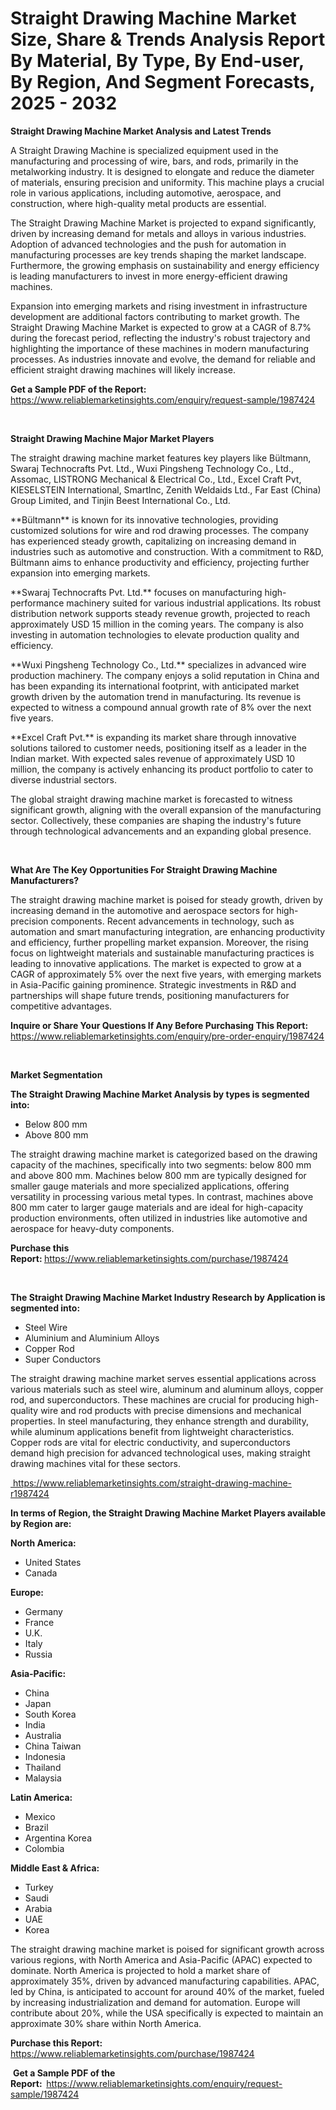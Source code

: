 <p><h1>Straight Drawing Machine Market Size, Share & Trends Analysis Report By Material, By Type, By End-user, By Region, And Segment Forecasts, 2025 - 2032</h1></p><p><strong>Straight Drawing Machine Market Analysis and Latest Trends</strong></p>
<p><p>A Straight Drawing Machine is specialized equipment used in the manufacturing and processing of wire, bars, and rods, primarily in the metalworking industry. It is designed to elongate and reduce the diameter of materials, ensuring precision and uniformity. This machine plays a crucial role in various applications, including automotive, aerospace, and construction, where high-quality metal products are essential.</p><p>The Straight Drawing Machine Market is projected to expand significantly, driven by increasing demand for metals and alloys in various industries. Adoption of advanced technologies and the push for automation in manufacturing processes are key trends shaping the market landscape. Furthermore, the growing emphasis on sustainability and energy efficiency is leading manufacturers to invest in more energy-efficient drawing machines.</p><p>Expansion into emerging markets and rising investment in infrastructure development are additional factors contributing to market growth. The Straight Drawing Machine Market is expected to grow at a CAGR of 8.7% during the forecast period, reflecting the industry's robust trajectory and highlighting the importance of these machines in modern manufacturing processes. As industries innovate and evolve, the demand for reliable and efficient straight drawing machines will likely increase.</p></p>
<p><strong>Get a Sample PDF of the Report:&nbsp;</strong> <a href="https://www.reliablemarketinsights.com/enquiry/request-sample/1987424?utm_campaign=2179&utm_medium=2&utm_source=Github&utm_content=ia&utm_term=12042025&utm_id=straight-drawing-machine">https://www.reliablemarketinsights.com/enquiry/request-sample/1987424</a></p>
<p>&nbsp;</p>
<p><strong>Straight Drawing Machine Major Market Players</strong></p>
<p><p>The straight drawing machine market features key players like Bültmann, Swaraj Technocrafts Pvt. Ltd., Wuxi Pingsheng Technology Co., Ltd., Assomac, LISTRONG Mechanical & Electrical Co., Ltd., Excel Craft Pvt, KIESELSTEIN International, SmartInc, Zenith Weldaids Ltd., Far East (China) Group Limited, and Tinjin Beest International Co., Ltd. </p><p>**Bültmann** is known for its innovative technologies, providing customized solutions for wire and rod drawing processes. The company has experienced steady growth, capitalizing on increasing demand in industries such as automotive and construction. With a commitment to R&D, Bültmann aims to enhance productivity and efficiency, projecting further expansion into emerging markets.</p><p>**Swaraj Technocrafts Pvt. Ltd.** focuses on manufacturing high-performance machinery suited for various industrial applications. Its robust distribution network supports steady revenue growth, projected to reach approximately USD 15 million in the coming years. The company is also investing in automation technologies to elevate production quality and efficiency.</p><p>**Wuxi Pingsheng Technology Co., Ltd.** specializes in advanced wire production machinery. The company enjoys a solid reputation in China and has been expanding its international footprint, with anticipated market growth driven by the automation trend in manufacturing. Its revenue is expected to witness a compound annual growth rate of 8% over the next five years.</p><p>**Excel Craft Pvt.** is expanding its market share through innovative solutions tailored to customer needs, positioning itself as a leader in the Indian market. With expected sales revenue of approximately USD 10 million, the company is actively enhancing its product portfolio to cater to diverse industrial sectors.</p><p>The global straight drawing machine market is forecasted to witness significant growth, aligning with the overall expansion of the manufacturing sector. Collectively, these companies are shaping the industry's future through technological advancements and an expanding global presence.</p></p>
<p>&nbsp;</p>
<p><strong>What Are The Key Opportunities For Straight Drawing Machine Manufacturers?</strong></p>
<p><p>The straight drawing machine market is poised for steady growth, driven by increasing demand in the automotive and aerospace sectors for high-precision components. Recent advancements in technology, such as automation and smart manufacturing integration, are enhancing productivity and efficiency, further propelling market expansion. Moreover, the rising focus on lightweight materials and sustainable manufacturing practices is leading to innovative applications. The market is expected to grow at a CAGR of approximately 5% over the next five years, with emerging markets in Asia-Pacific gaining prominence. Strategic investments in R&D and partnerships will shape future trends, positioning manufacturers for competitive advantages.</p></p>
<p><strong>Inquire or Share Your Questions If Any Before Purchasing This Report:</strong> <a href="https://www.reliablemarketinsights.com/enquiry/pre-order-enquiry/1987424?utm_campaign=2179&utm_medium=2&utm_source=Github&utm_content=ia&utm_term=12042025&utm_id=straight-drawing-machine">https://www.reliablemarketinsights.com/enquiry/pre-order-enquiry/1987424</a></p>
<p>&nbsp;</p>
<p><strong>Market Segmentation</strong></p>
<p><strong>The Straight Drawing Machine Market Analysis by types is segmented into:</strong></p>
<p><ul><li>Below 800 mm</li><li>Above 800 mm</li></ul></p>
<p><p>The straight drawing machine market is categorized based on the drawing capacity of the machines, specifically into two segments: below 800 mm and above 800 mm. Machines below 800 mm are typically designed for smaller gauge materials and more specialized applications, offering versatility in processing various metal types. In contrast, machines above 800 mm cater to larger gauge materials and are ideal for high-capacity production environments, often utilized in industries like automotive and aerospace for heavy-duty components.</p></p>
<p><strong>Purchase this Report:&nbsp;</strong><a href="https://www.reliablemarketinsights.com/purchase/1987424?utm_campaign=2179&utm_medium=2&utm_source=Github&utm_content=ia&utm_term=12042025&utm_id=straight-drawing-machine">https://www.reliablemarketinsights.com/purchase/1987424</a></p>
<p>&nbsp;</p>
<p><strong>The Straight Drawing Machine Market Industry Research by Application is segmented into:</strong></p>
<p><ul><li>Steel Wire</li><li>Aluminium and Aluminium Alloys</li><li>Copper Rod</li><li>Super Conductors</li></ul></p>
<p><p>The straight drawing machine market serves essential applications across various materials such as steel wire, aluminum and aluminum alloys, copper rod, and superconductors. These machines are crucial for producing high-quality wire and rod products with precise dimensions and mechanical properties. In steel manufacturing, they enhance strength and durability, while aluminum applications benefit from lightweight characteristics. Copper rods are vital for electric conductivity, and superconductors demand high precision for advanced technological uses, making straight drawing machines vital for these sectors.</p></p>
<p><a href="https://www.reliablemarketinsights.com/straight-drawing-machine-r1987424?utm_campaign=2179&utm_medium=2&utm_source=Github&utm_content=ia&utm_term=12042025&utm_id=straight-drawing-machine">&nbsp;https://www.reliablemarketinsights.com/straight-drawing-machine-r1987424</a></p>
<p><strong>In terms of Region, the Straight Drawing Machine Market Players available by Region are:</strong></p>
<p>
    <p> <strong> North America: </strong>
        <ul>
            <li>United States</li>
            <li>Canada</li>
        </ul>
        </p> 
    <p> <strong> Europe: </strong>
        <ul>
            <li>Germany</li>
            <li>France</li>
            <li>U.K.</li>
            <li>Italy</li>
            <li>Russia</li>
        </ul>
        </p> 
    <p> <strong> Asia-Pacific: </strong>
        <ul>
            <li>China</li>
            <li>Japan</li>
            <li>South Korea</li>
            <li>India</li>
            <li>Australia</li>
            <li>China Taiwan</li>
            <li>Indonesia</li>
            <li>Thailand</li>
            <li>Malaysia</li>
        </ul>
        </p> 
    <p> <strong> Latin America: </strong>
        <ul>
            <li>Mexico</li>
            <li>Brazil</li>
            <li>Argentina Korea</li>
            <li>Colombia</li>
        </ul>
        </p> 
    <p> <strong> Middle East & Africa: </strong>
        <ul>
            <li>Turkey</li>
            <li>Saudi</li>
            <li>Arabia</li>
            <li>UAE</li>
            <li>Korea</li>
        </ul>
    </p>
    </p>
<p><p>The straight drawing machine market is poised for significant growth across various regions, with North America and Asia-Pacific (APAC) expected to dominate. North America is projected to hold a market share of approximately 35%, driven by advanced manufacturing capabilities. APAC, led by China, is anticipated to account for around 40% of the market, fueled by increasing industrialization and demand for automation. Europe will contribute about 20%, while the USA specifically is expected to maintain an approximate 30% share within North America.</p></p>
<p><strong>Purchase this Report: </strong><a href="https://www.reliablemarketinsights.com/purchase/1987424?utm_campaign=2179&utm_medium=2&utm_source=Github&utm_content=ia&utm_term=12042025&utm_id=straight-drawing-machine">https://www.reliablemarketinsights.com/purchase/1987424</a></p>
<p>&nbsp;<strong>Get a Sample PDF of the Report:&nbsp;&nbsp;</strong><a href="https://www.reliablemarketinsights.com/enquiry/request-sample/1987424?utm_campaign=2179&utm_medium=2&utm_source=Github&utm_content=ia&utm_term=12042025&utm_id=straight-drawing-machine">https://www.reliablemarketinsights.com/enquiry/request-sample/1987424</a></p>
<p><strong></strong></p>
<p><p></p><p></p><p></p></p>